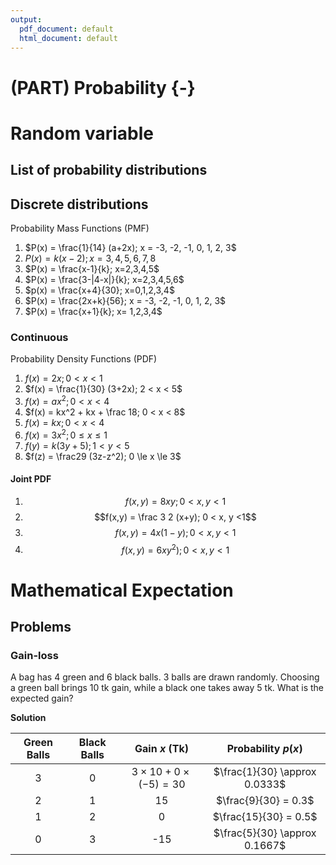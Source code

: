 ```yaml
---
output:
  pdf_document: default
  html_document: default
---
```


# (PART) Probability {-}

# Random variable

## List of probability distributions

## Discrete distributions

Probability Mass Functions (PMF)

1. $P(x) = \frac{1}{14} (a+2x); x = -3, -2, -1, 0, 1, 2, 3$
1. $P(x) = k(x-2); x = 3, 4,5,6,7,8$
1. $P(x) = \frac{x-1}{k}; x=2,3,4,5$
1. $P(x) = \frac{3-|4-x|}{k}; x=2,3,4,5,6$
1. $p(x) = \frac{x+4}{30}; x=0,1,2,3,4$
2. $P(x) = \frac{2x+k}{56}; x = -3, -2, -1, 0, 1, 2, 3$
3. $P(x) = \frac{x+1}{k}; x= 1,2,3,4$

### Continuous

Probability Density Functions (PDF)

1. $f(x) = 2x; 0 < x < 1$
1. $f(x) = \frac{1}{30} (3+2x); 2 < x < 5$
1. $f(x) = ax^2; 0 < x < 4$
1. $f(x) = kx^2 + kx + \frac 18; 0 < x < 8$
1. $f(x) = kx; 0 < x < 4$
1. $f(x) = 3x^2; 0 \le x \le 1$
1. $f(y) = k(3y+5); 1 < y < 5$
1. $f(z) = \frac29 (3z-z^2); 0 \le x \le 3$

#### Joint PDF

1. $$f(x,y) = 8xy; 0 < x, y <1$$
2. $$f(x,y) = \frac 3 2 (x+y); 0 < x, y <1$$
3. $$f(x,y) = 4x(1-y); 0 < x, y <1$$
3. $$f(x,y) = 6xy^2); 0 < x, y <1$$

# Mathematical Expectation 

## Problems

### Gain-loss

A bag has 4 green and 6 black balls. 3 balls are drawn randomly. Choosing a green ball brings 10 tk gain, while a black one takes away 5 tk. What is the expected gain?

**Solution**

| Green Balls | Black Balls |            Gain $x$ (Tk)           |       Probability $p(x)$      |
|:-----------:|:-----------:|:----------------------------------:|:-----------------------------:|
|      3      |      0      | $3 \times 10 + 0 \times (-5) = 30$ | $\frac{1}{30} \approx 0.0333$ |
|      2      |      1      |                 15                 |      $\frac{9}{30} = 0.3$     |
|      1      |      2      |                  0                 |     $\frac{15}{30} = 0.5$     |
|      0      |      3      |                 -15                | $\frac{5}{30} \approx 0.1667$ |

